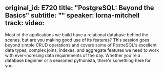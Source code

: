 original_id: E720
title: "PostgreSQL: Beyond the Basics"
subtitle: ""
speaker: lorna-mitchell
track: 
video:
---
Most of the applications we build have a relational database behind the scenes, but are you making good use of its features?  This session goes beyond simple CRUD operations and covers some of PostreSQL's excellent data types, complex joins, indexes, and aggregate features we need to work with ever-incresing data requirements of the day.  Whether you're a database beginner or a seasoned pythonista, there's something here for you.